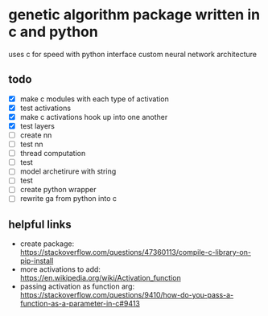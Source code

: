 # genetic algorithm package written in c and python

uses c for speed with python interface
custom neural network architecture

## todo

- [x] make c modules with each type of activation
- [x] test activations
- [x] make c activations hook up into one another
- [x] test layers
- [ ] create nn
- [ ] test nn
- [ ] thread computation
- [ ] test
- [ ] model archetirure with string
- [ ] test
- [ ] create python wrapper
- [ ] rewrite ga from python into c

## helpful links

- create package: <https://stackoverflow.com/questions/47360113/compile-c-library-on-pip-install>
- more activations to add: <https://en.wikipedia.org/wiki/Activation_function>
- passing activation as function arg: <https://stackoverflow.com/questions/9410/how-do-you-pass-a-function-as-a-parameter-in-c#9413>
